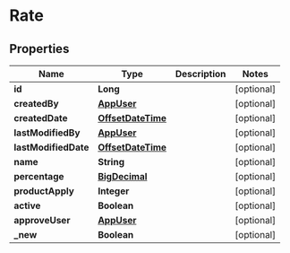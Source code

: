 

# Rate

## Properties

Name | Type | Description | Notes
------------ | ------------- | ------------- | -------------
**id** | **Long** |  |  [optional]
**createdBy** | [**AppUser**](AppUser.md) |  |  [optional]
**createdDate** | [**OffsetDateTime**](OffsetDateTime.md) |  |  [optional]
**lastModifiedBy** | [**AppUser**](AppUser.md) |  |  [optional]
**lastModifiedDate** | [**OffsetDateTime**](OffsetDateTime.md) |  |  [optional]
**name** | **String** |  |  [optional]
**percentage** | [**BigDecimal**](BigDecimal.md) |  |  [optional]
**productApply** | **Integer** |  |  [optional]
**active** | **Boolean** |  |  [optional]
**approveUser** | [**AppUser**](AppUser.md) |  |  [optional]
**_new** | **Boolean** |  |  [optional]



